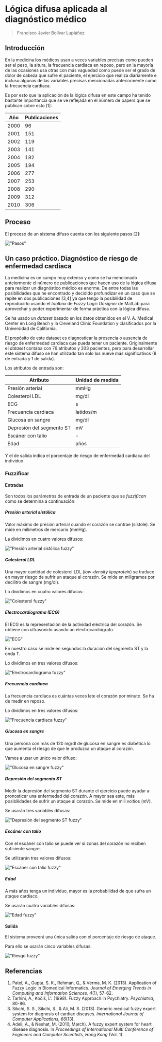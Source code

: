 # Lógica difusa aplicada al diagnóstico médico

> Francisco Javier Bolívar Lupiáñez

## Introducción

En la medicina los médicos usan a veces variables precisas como pueden ser el peso, la altura, la frecuencia cardiaca en reposo, pero en la mayoría de las ocasiones usa otras con más vaguedad como puede ser el grado de dolor de cabeza que sufre el paciente, el ejercicio que realiza diariamente e incluso algunas de las variables precisas mencionadas anteriormente como la frecuencia cardiaca.

Es por esto que la aplicación de la lógica difusa en este campo ha tenido bastante importancia que se ve reflejada en el número de papers que se publican sobre esto [1]:

| Año  | Publicaciones |
| ---- | ------------- |
| 2000 | 96            |
| 2001 | 151           |
| 2002 | 119           |
| 2003 | 141           |
| 2004 | 182           |
| 2005 | 194           |
| 2006 | 277           |
| 2007 | 253           |
| 2008 | 290           |
| 2009 | 312           |
| 2010 | 306           |

## Proceso

El proceso de un sistema difuso cuenta con los siguiente pasos [2]:

!["Pasos"](img/fuzzy-process-steps.png)

## Un caso práctico. Diagnóstico de riesgo de enfermedad cardíaca

La medicina es un campo muy extenso y como se ha mencionado anteiormente el número de publicaciones que hacen uso de la lógica difusa para realizar un diagnóstico médico es enorme. De entre todas las posibilidades que he encontrado y decidido profundizar en un caso que se repite en dos publicaciones [3,4] ya que tengo la posibilidad de reproducirlo usando el *toolbox* de *Fuzzy Logic Designer* de MatLab para aprovechar y poder experimentar de forma práctica con la lógica difusa.

Se ha usado un *dataset* basado en los datos obtenidos en el V. A. Medical Center en Long Beach y la Cleveland Clinic Foundation y clasificados por la Universidad de California.

El propósito de este dataset es diagnosticar la presencia o ausencia de riesgo de enfermedad cardiaca que pueda tener un paciente. Originalmente el *dataset* contaba con 76 atributos y 303 pacientes, pero para desarrollar este sistema difuso se han utilizado tan solo los nueve más significativos (8 de entrada y 1 de salida).

Los atributos de entrada son:

| Atributo                  | Unidad de medida |
| ------------------------- | ---------------- |
| Presión arterial          | mmHg             |
| Colesterol LDL            | mg/dl            |
| ECG                       | s                |
| Frecuencia cardiaca       | latidos/m        |
| Glucosa en sangre         | mg/dl            |
| Depresión del segmento ST | mV               |
| Escáner con talio         | -                |
| Edad                      | años             |

Y el de salida indica el porcentaje de riesgo de enfermedad cardiaca del individuo.

### Fuzzificar

#### Entradas

Son todos los parámetros de entrada de un paciente que se *fuzzifican* como se determina a continuación:

##### Presión arterial sistólica

Valor máximo de presión arterial cuando el corazón se contrae (sístole). Se mide en milímetros de mercurio (mmHg).

La dividimos en cuatro valores difusos:

!["Presión arterial sistólica fuzzy"](img/blood-pressure.png)

##### Colesterol LDL

Una mayor cantidad de colesterol LDL (*low-density lipoprotein*) se traduce en mayor riesgo de sufrir un ataque al corazón. Se mide en miligramos por decilitro de sangre (mg/dl).

Lo dividimos en cuatro valores difusos:

!["Colesterol fuzzy"](img/cholesterol.png)

##### Electrocardiograma (ECG)

El ECG es la representación de la actividad eléctrica del corazón. Se obtiene con ultrasonido usando un electrocardiógrafo.

!["ECG"](img/ecg.png)

En nuestro caso se mide en segundos la duración del segmento ST y la onda T.

Lo dividimos en tres valores difusos:

!["Electrocardiograma fuzzy"](img/electrocardiography.png)

##### Frecuencia cardíaca

La frecuencia cardíaca es cuántas veces late el corazón por minuto. Se ha de medir en reposo.

Lo dividimos en tres valores difusos:

!["Frecuencia cardiaca fuzzy"](img/heart-rate.png)

##### Glucosa en sangre

Una persona con más de 120 mg/dl de glucosa en sangre es diabética lo que aumenta el riesgo de que le produzca un ataque al corazón.

Vamos a usar un único valor difuso:

!["Glucosa en sangre fuzzy"](img/blood-sugar.png)

##### Depresión del segmento ST

Medir la depresión del segmento ST durante el ejercicio puede ayudar a pronosticar una enfermedad del corazón. A mayor sea este, más posibilidades de sufrir un ataque al corazón. Se mide en mili voltios (mV).

Se usarán tres variables difusas:

!["Depresión del segmento ST fuzzy"](img/old-peak.png)

##### Escáner con talio

Con el escáner con talio se puede ver si zonas del corazón no reciben suficiente sangre.

Se utilizarán tres valores difusos:

!["Escáner con talio fuzzy"](img/thalium.png)

##### Edad

A más años tenga un individuo, mayor es la probabilidad de que sufra un ataque cardíaco.

Se usarán cuatro variables difusas:

!["Edad fuzzy"](img/age.png)

#### Salida

El sistema proveerá una única salida con el porcentaje de riesgo de ataque.

Para ello se usarán cinco variables difusas:

!["Riesgo fuzzy"](img/risk.png)

## Referencias

1. Patel, A., Gupta, S. K., Rehman, Q., & Verma, M. K. (2013). Application of Fuzzy Logic in Biomedical Informatics. *Journal of Emerging Trends in Computing and Information Sciences, 4*(1), 57-62.
2. Tarhini, A., Kočiš, L'. (1998). Fuzzy Approach in Psychiatry. *Psychiatria*, 80-86.
3. Sikchi, S. S., Sikchi, S., & Ali, M. S. (2013). Generic medical fuzzy expert system for diagnosis of cardiac diseases. *International Journal of Computer Applications, 66*(13).
4. Adeli, A., & Neshat, M. (2010, March). A fuzzy expert system for heart disease diagnosis. In *Proceedings of International Multi Conference of Engineers and Computer Scientists, Hong Kong* (Vol. 1).
